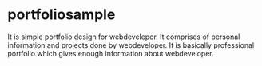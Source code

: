 # portfoliosample

It is simple portfolio design for webdevelepor. It comprises of personal information and projects done by webdeveloper. It is basically professional portfolio which gives enough information about webdeveloper. 
